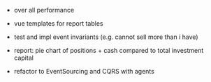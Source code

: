 
- over all performance

- vue templates for report tables
- test and impl event invariants (e.g. cannot sell more than i have)

- report: pie chart of positions + cash compared to total investment capital

- refactor to EventSourcing and CQRS with agents
